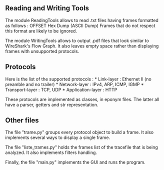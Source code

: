 Reading and Writing Tools
---

The module ReadingTools allows to read .txt files having frames formatted as follows :
	OFFSET   Hex Dump   (ASCII Dump)
Frames that do not respect this format are likely to be ignored.

The module WritingTools allows to output .pdf files that look similar to WireShark's Flow Graph.
It also leaves empty space rather than displaying frames with unsupported protocols.


Protocols
---

Here is the list of the supported protocols :
	* Link-layer : Ethernet II (no preamble and no trailer)
	* Network-layer : IPv4, ARP, ICMP, IGMP
	* Transport-layer : TCP, UDP
	* Application-layer : HTTP

These protocols are implemented as classes, in eponym files. The latter all have a parser, getters
and str representation.


Other files
---

The file "trame.py" groups every protocol object to build a frame. It also implements several ways to
display a single frame.

The file "liste_trames.py" holds the frames list of the tracefile that is being analyzed. It also
implements filters handling.

Finally, the file "main.py" implements the GUI and runs the program.
